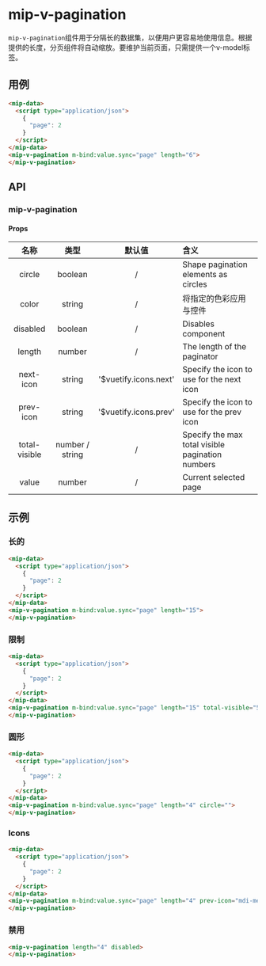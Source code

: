# mip-v-pagination

`mip-v-pagination`组件用于分隔长的数据集，以便用户更容易地使用信息。根据提供的长度，分页组件将自动缩放。要维护当前页面，只需提供一个v-model标签。

## 用例

```html
<mip-data>
  <script type="application/json">
    {
      "page": 2
    }
  </script>
</mip-data>
<mip-v-pagination m-bind:value.sync="page" length="6">
</mip-v-pagination>
```

## API

### mip-v-pagination

#### Props

名称|类型|默认值|含义
:--:|:--:|:--:|:---
circle|boolean|/|Shape pagination elements as circles
color|string|/|将指定的色彩应用与控件
disabled|boolean|/|Disables component
length|number|/|The length of the paginator
next-icon|string|'$vuetify.icons.next'|Specify the icon to use for the next icon
prev-icon|string|'$vuetify.icons.prev'|Specify the icon to use for the prev icon
total-visible|number / string|/|Specify the max total visible pagination numbers
value|number|/|Current selected page

## 示例

### 长的

```html
<mip-data>
  <script type="application/json">
    {
      "page": 2
    }
  </script>
</mip-data>
<mip-v-pagination m-bind:value.sync="page" length="15">
</mip-v-pagination>
```

### 限制

```html
<mip-data>
  <script type="application/json">
    {
      "page": 2
    }
  </script>
</mip-data>
<mip-v-pagination m-bind:value.sync="page" length="15" total-visible="5">
</mip-v-pagination>
```

### 圆形

```html
<mip-data>
  <script type="application/json">
    {
      "page": 2
    }
  </script>
</mip-data>
<mip-v-pagination m-bind:value.sync="page" length="4" circle="">
</mip-v-pagination>
```

### Icons

```html
<mip-data>
  <script type="application/json">
    {
      "page": 2
    }
  </script>
</mip-data>
<mip-v-pagination m-bind:value.sync="page" length="4" prev-icon="mdi-menu-left" next-icon="mdi-menu-right">
</mip-v-pagination>
```

### 禁用

```html
<mip-v-pagination length="4" disabled>
</mip-v-pagination>
```
